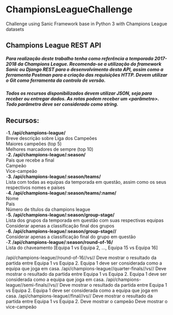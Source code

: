 # ChampionsLeagueChallenge
Challenge using Sanic Framework base in Python 3 with Champions League datasets

## Champions League REST API

##### Para realização deste trabalho tenha como referência a temporada 2017-2018 da Champions League. Recomenda-se a utilização do framework Sanic ou Django REST para o desenvolvimento desta API, assim como a ferramenta Postman para a criação das requisições HTTP. Devem utilizar o Git como ferramenta da controlo de versão. 
##### Todos os recursos disponibilizados devem utilizar JSON, seja para receber ou entregar dados. As rotas podem receber um <parâmetro>. Todo parâmetro deve ser considerado como string.

## Recursos:

-<b>1. /api/champions-league/</b>
<br />Breve descrição sobre Liga dos Campeões
<br />Maiores campeões (top 5)
<br />Melhores marcadores de sempre (top 10)
<br />
-<b>2. /api/champions-league/:season/</b>
<br />País que recebe a final
<br />Campeão
<br />Vice-campeão
<br />
-<b>3. /api/champions-league/:season/teams/</b>
<br />Lista com todas as equipas da temporada em questão, assim como os seus respectivos nomes e países
<br />
-<b>4. /api/champions-league/:season/teams/:name/</b> 
<br />Nome
<br />País
<br />Número de títulos da champions league 
<br /> 
-<b>5. /api/champions-league/:season/group-stage/</b> 
<br/>Lista dos grupos da temporada em questão com suas respectivas equipas
<br/>Considerar apenas a classificação final dos grupos
<br/>
-<b>6. /api/champions-league/:season/group-stage/<name>/</b> 
<br/> Considerar apenas a classificação final do grupo em questão
<br /> 
-<b>7. /api/champions-league/:season/round-of-16/</b> 
<br /> Lista do chaveamento [Equipa 1 vs Equipa 2, ..., Equipa 15 vs Equipa 16]
<br />  




/api/champions-league/<season>/round-of-16/<team1>/vs/<team2>/
Deve mostrar o resultado da partida entre Equipa 1 vs Equipa 2. 
Equipa 1 deve ser considerada como a equipa que joga em casa.
/api/champions-league/<season>/quarter-finals/<team1>/vs/<team2>/
Deve mostrar o resultado da partida entre Equipa 1 vs Equipa 2. 
Equipa 1 deve ser considerada como a equipa que joga em casa.
/api/champions-league/<season>/semi-finals/<team1>/vs/<team2>/
Deve mostrar o resultado da partida entre Equipa 1 vs Equipa 2. 
Equipa 1 deve ser considerada como a equipa que joga em casa.
/api/champions-league/<season>/final/<team1>/vs/<team2>/
Deve mostrar o resultado da partida entre Equipa 1 vs Equipa 2. 
Deve mostrar o campeão
Deve mostrar o vice-campeão
